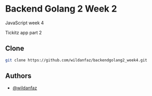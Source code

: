 # Backend Golang 2 Week 2

JavaScript week 4

Tickitz app part 2


## Clone
```bash
git clone https://github.com/wildanfaz/backendgolang2_week4.git
```
    
## Authors

- [@wildanfaz](https://www.github.com/wildanfaz)
